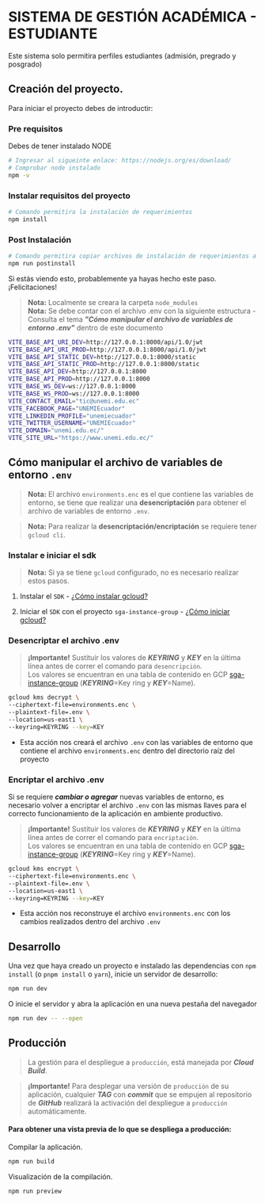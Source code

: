 # SISTEMA DE GESTIÓN ACADÉMICA - ESTUDIANTE

Este sistema solo permitira perfiles estudiantes (admisión, pregrado y posgrado)

## Creación del proyecto.

Para iniciar el proyecto debes de introductir:

### Pre requisitos

Debes de tener instalado NODE

```bash
# Ingresar al sigueinte enlace: https://nodejs.org/es/download/
# Comprobar node instalado
npm -v
```

### Instalar requisitos del proyecto

```bash
# Comando permitira la instalación de requerimientos
npm install
```

### Post Instalación

```bash
# Comando permitira copiar archivos de instalación de requerimientos a la carpeta static
npm run postinstall
```

Si estás viendo esto, probablemente ya hayas hecho este paso. ¡Felicitaciones!

> **Nota:** Localmente se creara la carpeta `node_modules`  
> **Nota:** Se debe contar con el archivo .env con la siguiente estructura - Consulta el tema ***"Cómo manipular el archivo de variables de entorno .env"*** dentro de este documento

```bash
VITE_BASE_API_URI_DEV=http://127.0.0.1:8000/api/1.0/jwt
VITE_BASE_API_URI_PROD=http://127.0.0.1:8000/api/1.0/jwt
VITE_BASE_API_STATIC_DEV=http://127.0.0.1:8000/static
VITE_BASE_API_STATIC_PROD=http://127.0.0.1:8000/static
VITE_BASE_API_DEV=http://127.0.0.1:8000
VITE_BASE_API_PROD=http://127.0.0.1:8000
VITE_BASE_WS_DEV=ws://127.0.0.1:8000
VITE_BASE_WS_PROD=ws://127.0.0.1:8000
VITE_CONTACT_EMAIL="tic@unemi.edu.ec"
VITE_FACEBOOK_PAGE="UNEMIEcuador"
VITE_LINKEDIN_PROFILE="unemiecuador"
VITE_TWITTER_USERNAME="UNEMIEcuador"
VITE_DOMAIN="unemi.edu.ec/"
VITE_SITE_URL="https://www.unemi.edu.ec/"
```

## Cómo manipular el archivo de variables de entorno `.env`

> **Nota:** El archivo `environments.enc` es el que contiene las variables de entorno, se tiene que realizar una **desencriptación** para obtener el archivo de variables de entorno `.env`.

> **Nota:** Para realizar la **desencriptación/encriptación** se requiere tener `gcloud cli`.

### Instalar e iniciar el sdk
> **Nota:** Si ya se tiene `gcloud` configurado, no es necesario realizar estos pasos.

1. Instalar el `SDK` - [¿Cómo instalar gcloud?](https://cloud.google.com/sdk/docs/install)

2. Iniciar el `SDK` con el proyecto `sga-instance-group` - [¿Cómo iniciar gcloud?](https://cloud.google.com/sdk/docs/initializing)

### **Desencriptar** el archivo .env

> **¡Importante!** Sustituir los valores de ***KEYRING*** y ***KEY*** en la última línea antes de correr el comando para `desencripción`.  
> Los valores se encuentran en una tabla de contenido en GCP [sga-instance-group](https://console.cloud.google.com/security/kms/key/manage/us-east1/sga/sgaest;tab=overview?project=sga-instance-group) (***KEYRING***=Key ring y ***KEY***=Name).

```bash
gcloud kms decrypt \
--ciphertext-file=environments.enc \
--plaintext-file=.env \
--location=us-east1 \
--keyring=KEYRING --key=KEY
```
- Esta acción nos creará el archivo `.env` con las variables de entorno que contiene el archivo `environments.enc` dentro del directorio raíz del proyecto

### **Encriptar** el archivo .env

Si se requiere ***cambiar o agregar*** nuevas variables de entorno, es necesario volver a encriptar el archivo `.env` con las mismas llaves para el correcto funcionamiento de la aplicación en ambiente productivo.

> **¡Importante!** Sustituir los valores de ***KEYRING*** y ***KEY*** en la última línea antes de correr el comando para `encriptación`.  
> Los valores se encuentran en una tabla de contenido en GCP [sga-instance-group](https://console.cloud.google.com/security/kms/key/manage/us-east1/sga/sgaest;tab=overview?project=sga-instance-group) (***KEYRING***=Key ring y ***KEY***=Name).

```bash
gcloud kms encrypt \
--ciphertext-file=environments.enc \
--plaintext-file=.env \
--location=us-east1 \
--keyring=KEYRING --key=KEY
```
- Esta acción nos reconstruye el archivo `environments.enc` con los cambios realizados dentro del archivo `.env`

## Desarrollo

Una vez que haya creado un proyecto e instalado las dependencias con `npm install` (o `pnpm install` o `yarn`), inicie un servidor de desarrollo:

```bash
npm run dev
```
O inicie el servidor y abra la aplicación en una nueva pestaña del navegador
```bash
npm run dev -- --open
```

## Producción
> La gestión para el despliegue a `producción`, está manejada por ***Cloud Build***.  

> **¡Importante!**   Para desplegar una versión de `producción` de su aplicación, cualquier ***TAG*** con ***commit*** que se empujen al repositorio de ***GitHub*** realizará la activación del despliegue a `producción` automáticamente.

#### Para obtener una vista previa de lo que se despliega a producción:
Compilar la aplicación.

```bash
npm run build
```

Visualización de la compilación.
```bash
npm run preview
```
